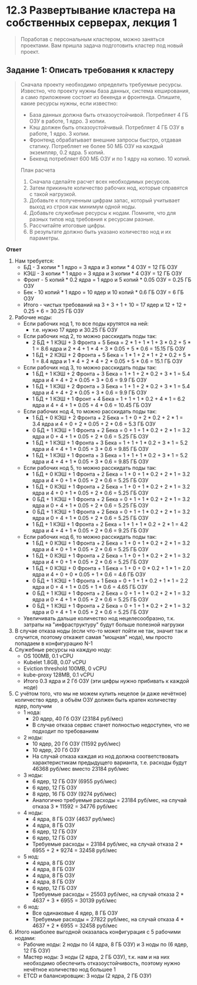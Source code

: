 # 12.3 Развертывание кластера на собственных серверах, лекция 1
> Поработав с персональным кластером, можно заняться проектами. Вам пришла задача подготовить кластер под новый проект.

## Задание 1: Описать требования к кластеру
>Сначала проекту необходимо определить требуемые ресурсы. Известно, что проекту нужны база данных, система кеширования, а само приложение состоит из бекенда и фронтенда. Опишите, какие ресурсы нужны, если известно:
>
>* База данных должна быть отказоустойчивой. Потребляет 4 ГБ ОЗУ в работе, 1 ядро. 3 копии.
>* Кэш должен быть отказоустойчивый. Потребляет 4 ГБ ОЗУ в работе, 1 ядро. 3 копии.
>* Фронтенд обрабатывает внешние запросы быстро, отдавая статику. Потребляет не более 50 МБ ОЗУ на каждый экземпляр, 0.2 ядра. 5 копий.
>* Бекенд потребляет 600 МБ ОЗУ и по 1 ядру на копию. 10 копий.
>
>План расчета
>1. Сначала сделайте расчет всех необходимых ресурсов.
>2. Затем прикиньте количество рабочих нод, которые справятся с такой нагрузкой.
>3. Добавьте к полученным цифрам запас, который учитывает выход из строя как минимум одной ноды.
>4. Добавьте служебные ресурсы к нодам. Помните, что для разных типов нод требовния к ресурсам разные.
>5. Рассчитайте итоговые цифры.
>6. В результате должно быть указано количество нод и их параметры.

**Ответ**

1. Нам требуется:
   * БД - 3 копии * 1 ядро = 3 ядра и 3 копии * 4 ОЗУ = 12 ГБ ОЗУ
   * КЭШ - 3 копии * 1 ядро = 3 ядра и 3 копии * 4 ОЗУ = 12 ГБ ОЗУ
   * Фронт - 5 копий * 0.2 ядра = 1 ядро и 5 копий * 0.05 ОЗУ = 0.25 ГБ ОЗУ
   * Бек - 10 копий * 1 ядро = 10 ядер и 10 копий * 0.6 ГБ ОЗУ = 6 ГБ ОЗУ 
   * Итого - чистых требований на 3 + 3 + 1 + 10 = 17 ядер и 12 + 12 + 0.25 + 6 = 30.25 ГБ ОЗУ
2. Рабочие ноды:
   * Если рабочих нод 1, то все поды крутятся на ней:
     - т.е. нужно 17 ядер и 30.25 ГБ ОЗУ
   * Если рабочих нод 2, то можно расскидать поды так:
     - 2 БД + 1 КЭШ + 3 Фронта + 5 Бека = 2 * 1 + 1 * 1 + 3 * 0.2 + 5 * 1 = 8.6 ядра и 2 * 4 + 1 * 4 + 3 * 0.05 + 5 * 0.6 = 15.15 ГБ ОЗУ
     - 1 БД + 2 КЭШ + 2 Фронта + 5 Бека = 1 * 1 + 2 * 1 + 2 * 0.2 + 5 * 1 = 8.4 ядра и 1 * 4 + 2 * 4 + 2 * 0.05 + 5 * 0.6 = 15.1 ГБ ОЗУ
   * Если рабочих нод 3, то можно расскидать поды так: 
     - 1 БД + 1 КЭШ + 2 Фронта + 3 Бека = 1 + 1 + 2 * 0.2 + 3 * 1 = 5.4 ядра и 4 + 4 + 2 * 0.05 + 3 * 0.6 = 9.9 ГБ ОЗУ
     - 1 БД + 1 КЭШ + 2 Фронта + 3 Бека = 1 + 1 + 2 * 0.2 + 3 * 1 = 5.4 ядра и 4 + 4 + 2 * 0.05 + 3 * 0.6 = 9.9 ГБ ОЗУ
     - 1 БД + 1 КЭШ + 1 Фронт + 4 Бека =  1 + 1 + 1 * 0.2 + 4 * 1 = 6.2 ядра и 4 + 4 + 1 * 0.05 + 4 * 0.6 = 10.45 ГБ ОЗУ
   * Если рабочих нод 4, то можно расскидать поды так:
     - 1 БД + 0 КЭШ + 2 Фронта + 2 Бека = 1 + 0 + 2 * 0.2 + 2 * 1 = 3.4 ядра и 4 + 0 + 2 * 0.05 + 2 * 0.6 = 5.3 ГБ ОЗУ
     - 0 БД + 1 КЭШ + 1 Фронта + 2 Бека = 0 + 1 + 1 * 0.2 + 2 * 1 = 3.2 ядра и 0 + 4 + 1 * 0.05 + 2 * 0.6 = 5.25 ГБ ОЗУ
     - 1 БД + 1 КЭШ + 1 Фронта + 3 Бека = 1 + 1 + 1 * 0.2 + 3 * 1 = 5.2 ядра и 4 + 4 + 1 * 0.05 + 3 * 0.6 = 9.85 ГБ ОЗУ
     - 1 БД + 1 КЭШ + 1 Фронта + 3 Бека = 1 + 1 + 1 * 0.2 + 3 * 1 = 5.2 ядра и 4 + 4 + 1 * 0.05 + 3 * 0.6 = 9.85 ГБ ОЗУ
   * Если рабочих нод 5, то можно расскидать поды так:
     - 1 БД + 0 КЭШ + 1 Фронта + 2 Бека = 1 + 0 + 1 * 0.2 + 2 * 1 = 3.2 ядра и 4 + 0 + 1 * 0.05 + 2 * 0.6 = 5.25 ГБ ОЗУ
     - 1 БД + 0 КЭШ + 1 Фронта + 2 Бека = 1 + 0 + 1 * 0.2 + 2 * 1 = 3.2 ядра и 4 + 0 + 1 * 0.05 + 2 * 0.6 = 5.25 ГБ ОЗУ
     - 0 БД + 1 КЭШ + 1 Фронта + 2 Бека = 0 + 1 + 1 * 0.2 + 2 * 1 = 3.2 ядра и 0 + 4 + 1 * 0.05 + 2 * 0.6 = 5.25 ГБ ОЗУ
     - 0 БД + 1 КЭШ + 1 Фронта + 2 Бека = 0 + 1 + 1 * 0.2 + 2 * 1 = 3.2 ядра и 0 + 4 + 1 * 0.05 + 2 * 0.6 = 5.25 ГБ ОЗУ
     - 1 БД + 1 КЭШ + 1 Фронта + 2 Бека = 1 + 1 + 1 * 0.2 + 2 * 1 = 4.2 ядра и 4 + 4 + 1 * 0.05 + 2 * 0.6 = 9.25 ГБ ОЗУ
   * Если рабочих нод 6, то можно расскидать поды так:
     - 1 БД + 0 КЭШ + 1 Фронта + 2 Бека = 1 + 0 + 1 * 0.2 + 2 * 1 = 3.2 ядра и 4 + 0 + 1 * 0.05 + 2 * 0.6 = 5.25 ГБ ОЗУ
     - 1 БД + 0 КЭШ + 1 Фронта + 2 Бека = 1 + 0 + 1 * 0.2 + 2 * 1 = 3.2 ядра и 4 + 0 + 1 * 0.05 + 2 * 0.6 = 5.25 ГБ ОЗУ
     - 1 БД + 0 КЭШ + 0 Фронта + 1 Бека = 1 + 0 + 0 * 0.2 + 1 * 1 = 2.0 ядра и 4 + 0 + 0 * 0.05 + 1 * 0.6 = 4.6 ГБ ОЗУ
     - 0 БД + 1 КЭШ + 1 Фронта + 1 Бека = 0 + 1 + 1 * 0.2 + 1 * 1 = 2.2 ядра и 0 + 4 + 1 * 0.05 + 1 * 0.6 = 4.65 ГБ ОЗУ
     - 0 БД + 1 КЭШ + 1 Фронта + 2 Бека = 0 + 1 + 1 * 0.2 + 2 * 1 = 3.2 ядра и 0 + 4 + 1 * 0.05 + 2 * 0.6 = 5.25 ГБ ОЗУ
     - 0 БД + 1 КЭШ + 1 Фронта + 2 Бека = 0 + 1 + 1 * 0.2 + 2 * 1 = 3.2 ядра и 0 + 4 + 1 * 0.05 + 2 * 0.6 = 5.25 ГБ ОЗУ
   * Увеличивать дальше количество нод нецелесообразно, т.к. затраты на "инфраструктуру" будут больше полезной нагрузки
3. В случае отказа ноды (если что-то может пойти не так, значит так и случится, поэтому откажет самая "мощная" нода), мы просто попадаем в конфигурацию N-1
4. Служебные ресурсы на каждую ноду:
   * OS 100MB, 0.1 vCPU
   * Kubelet 1.8GB, 0.07 vCPU
   * Eviction threshold  100MB, 0 vCPU
   * kube-proxy 128MB, 0.1 vCPU 
   * Итого 0.3 ядра и 2 Гб ОЗУ (эти цифры нужно прибивать к каждой ноде)
5. С учётом того, что мы не можем купить нецелое (и даже нечётное) количество ядер, а объём ОЗУ должен быть кратен количеству ядер, получим 
   * 1 нода: 
     - 20 ядер, 40 Гб ОЗУ (23184 руб/мес)
     - В случае отказа сервис станет полностью недоступен, что не подходит по требованиям
   * 2 ноды:
     - 10 ядер, 20 Гб ОЗУ (11592 руб/мес)
     - 10 ядер, 20 Гб ОЗУ
     - На случай отказа каждая из нод должна соответствовать характеристикам предыдущего варианта, т.е. расходы будут 46368 руб/мес вместо 23184 руб/мес 
   * 3 ноды:
     - 6 ядер, 12 ГБ ОЗУ (6955 руб/мес)
     - 6 ядер, 12 ГБ ОЗУ
     - 8 ядер, 16 ГБ ОЗУ (9274 руб/мес)
     - Аналогично требуемые расходы = 23184 руб/мес, на случай отказа 3 * 11592 = 34776 руб/мес
   * 4 ноды:
     - 4 ядра, 8 ГБ ОЗУ (4637 руб/мес)
     - 4 ядра, 8 ГБ ОЗУ
     - 6 ядер, 12 ГБ ОЗУ
     - 6 ядер, 12 ГБ ОЗУ
     - Требуемые расходы = 23184 руб/мес, на случай отказа 2 * 6955 + 2 * 9274 = 32458 руб/мес
   * 5 нод:
     - 4 ядра, 8 ГБ ОЗУ
     - 4 ядра, 8 ГБ ОЗУ
     - 4 ядра, 8 ГБ ОЗУ
     - 4 ядра, 8 ГБ ОЗУ
     - 6 ядер, 12 ГБ ОЗУ
     - Требуемые расходы = 25503 руб/мес, на случай отказа 2 * 4637 + 3 * 6955 = 30139 руб/мес
   * 6 нод:
     - Все одинаковые 4 ядер, 8 ГБ ОЗУ
     - Требуемые расходы = 27822 руб/мес, на случай отказа 4 * 4637 + 2 * 6955 = 32458 руб/мес
6. Итого наиболее выгодной оказалась конфигурация с 5 рабочими нодами: 
   * Рабочие ноды: 2 ноды по (4 ядра, 8 ГБ ОЗУ) и 3 ноды по (6 ядер, 12 ГБ ОЗУ)
   * Мастер ноды: 3 ноды (2 ядра, 2 ГБ ОЗУ), т.к. нам и на них необходимо обеспечить отказоустойчивость, поэтому нужно нечётное количество нод большее 1
   * ETCD и балансировщик: 3 ноды (2 ядра, 2 ГБ ОЗУ)
